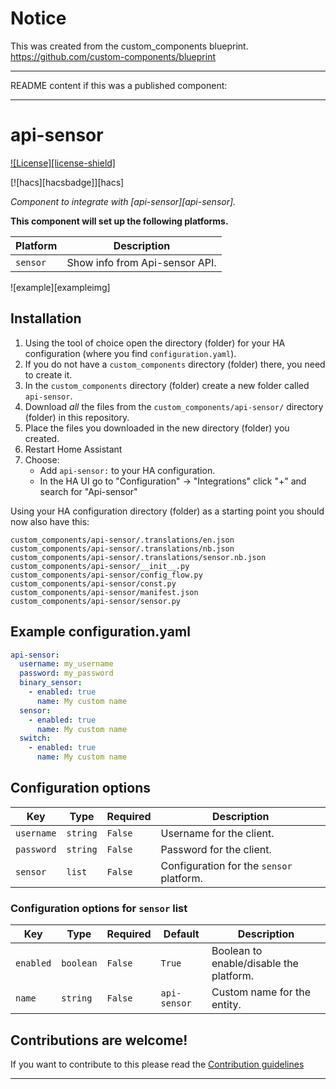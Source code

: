 # Notice

This was created from the custom_components blueprint.
https://github.com/custom-components/blueprint

***
README content if this was a published component:
***

# api-sensor

[![License][license-shield]](LICENSE.md)

[![hacs][hacsbadge]][hacs]


_Component to integrate with [api-sensor][api-sensor]._

**This component will set up the following platforms.**

Platform | Description
-- | --
`sensor` | Show info from Api-sensor API.

![example][exampleimg]

## Installation

1. Using the tool of choice open the directory (folder) for your HA configuration (where you find `configuration.yaml`).
2. If you do not have a `custom_components` directory (folder) there, you need to create it.
3. In the `custom_components` directory (folder) create a new folder called `api-sensor`.
4. Download _all_ the files from the `custom_components/api-sensor/` directory (folder) in this repository.
5. Place the files you downloaded in the new directory (folder) you created.
6. Restart Home Assistant
7. Choose:
   - Add `api-sensor:` to your HA configuration.
   - In the HA UI go to "Configuration" -> "Integrations" click "+" and search for "Api-sensor"

Using your HA configuration directory (folder) as a starting point you should now also have this:

```text
custom_components/api-sensor/.translations/en.json
custom_components/api-sensor/.translations/nb.json
custom_components/api-sensor/.translations/sensor.nb.json
custom_components/api-sensor/__init__.py
custom_components/api-sensor/config_flow.py
custom_components/api-sensor/const.py
custom_components/api-sensor/manifest.json
custom_components/api-sensor/sensor.py
```

## Example configuration.yaml

```yaml
api-sensor:
  username: my_username
  password: my_password
  binary_sensor:
    - enabled: true
      name: My custom name
  sensor:
    - enabled: true
      name: My custom name
  switch:
    - enabled: true
      name: My custom name
```

## Configuration options

Key | Type | Required | Description
-- | -- | -- | --
`username` | `string` | `False` | Username for the client.
`password` | `string` | `False` | Password for the client.
`sensor` | `list` | `False` | Configuration for the `sensor` platform.

### Configuration options for `sensor` list

Key | Type | Required | Default | Description
-- | -- | -- | -- | --
`enabled` | `boolean` | `False` | `True` | Boolean to enable/disable the platform.
`name` | `string` | `False` | `api-sensor` | Custom name for the entity.


## Contributions are welcome!

If you want to contribute to this please read the [Contribution guidelines](CONTRIBUTING.md)

***
